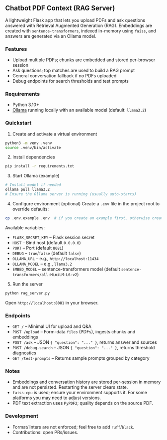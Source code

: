 ## Chatbot PDF Context (RAG Server)

A lightweight Flask app that lets you upload PDFs and ask questions answered with Retrieval Augmented Generation (RAG). Embeddings are created with `sentence-transformers`, indexed in-memory using `faiss`, and answers are generated via an Ollama model.

### Features
- Upload multiple PDFs; chunks are embedded and stored per-browser session
- Ask questions; top matches are used to build a RAG prompt
- General conversation fallback if no PDFs uploaded
- Debug endpoints for search thresholds and test prompts

### Requirements
- Python 3.10+
- [Ollama](https://ollama.com) running locally with an available model (default: `llama3.2`)

### Quickstart
1. Create and activate a virtual environment
```bash
python3 -m venv .venv
source .venv/bin/activate
```

2. Install dependencies
```bash
pip install -r requirements.txt
```

3. Start Ollama (example)
```bash
# Install model if needed
ollama pull llama3.2
# Ensure the Ollama server is running (usually auto-starts)
```

4. Configure environment (optional)
Create a `.env` file in the project root to override defaults:
```bash
cp .env.example .env  # if you create an example first, otherwise create .env directly
```
Available variables:
- `FLASK_SECRET_KEY` – Flask session secret
- `HOST` – Bind host (default `0.0.0.0`)
- `PORT` – Port (default `8081`)
- `DEBUG` – `true`/`false` (default `false`)
- `OLLAMA_URL` – e.g., `http://localhost:11434`
- `OLLAMA_MODEL` – e.g., `llama3.2`
- `EMBED_MODEL` – sentence-transformers model (default `sentence-transformers/all-MiniLM-L6-v2`)

5. Run the server
```bash
python rag_server.py
```
Open `http://localhost:8081` in your browser.

### Endpoints
- `GET /` – Minimal UI for upload and Q&A
- `POST /upload` – Form-data `files` (PDFs), ingests chunks and embeddings
- `POST /ask` – JSON `{ "question": "..." }`, returns answer and sources
- `POST /debug-search` – JSON `{ "question": "..." }`, returns threshold diagnostics
- `GET /test-prompts` – Returns sample prompts grouped by category

### Notes
- Embeddings and conversation history are stored per-session in memory and are not persisted. Restarting the server clears state.
- `faiss-cpu` is used; ensure your environment supports it. For some platforms you may need to adjust versions.
- PDF text extraction uses `PyPDF2`; quality depends on the source PDF.

### Development
- Format/linters are not enforced; feel free to add `ruff`/`black`.
- Contributions: open PRs/issues.
